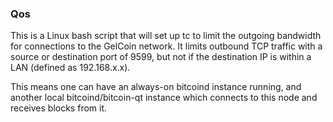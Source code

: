### Qos ###

This is a Linux bash script that will set up tc to limit the outgoing bandwidth for connections to the GelCoin network. It limits outbound TCP traffic with a source or destination port of 9599, but not if the destination IP is within a LAN (defined as 192.168.x.x).

This means one can have an always-on bitcoind instance running, and another local bitcoind/bitcoin-qt instance which connects to this node and receives blocks from it.
